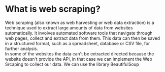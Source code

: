 # What is web scraping?
Web scraping (also known as web harvesting or web data extraction) is a technique used to extract large amounts of data from websites automatically. It involves automated software tools that navigate through web pages, collect and extract data from them. This data can then be saved in a structured format, such as a spreadsheet, database or CSV file, for further analysis.</br>
In some of the websites the data can't be extracted directed because the website doesn't provide the API, in that case we can implement the Web Srcaping to collect our data.
We can use the library BeautifulSoup 
